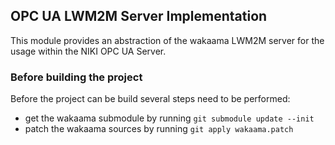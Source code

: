 ## OPC UA LWM2M Server Implementation ##

This module provides an abstraction of the wakaama LWM2M server for the usage within
the NIKI OPC UA Server.

### Before building the project ###

Before the project can be build several steps need to be performed:

- get the wakaama submodule by running ```git submodule update --init```
- patch the wakaama sources by running ```git apply wakaama.patch```
